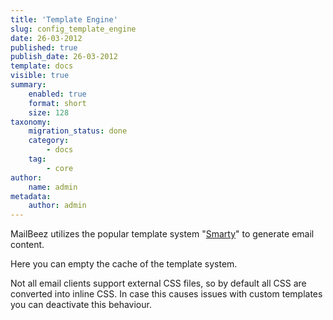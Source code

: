 ```yaml
---
title: 'Template Engine'
slug: config_template_engine
date: 26-03-2012
published: true
publish_date: 26-03-2012
template: docs
visible: true
summary:
    enabled: true
    format: short
    size: 128
taxonomy:
    migration_status: done
    category:
        - docs
    tag:
        - core
author:
    name: admin
metadata:
    author: admin
---
```


MailBeez utilizes the popular template system "[Smarty](http://smarty.net)" to generate email content.

Here you can empty the cache of the template system.

Not all email clients support external CSS files, so by default all CSS are converted into inline CSS. In case this causes issues with custom templates you can deactivate this behaviour.